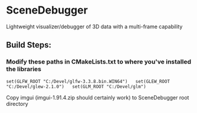 # SceneDebugger
Lightweight visualizer/debugger of 3D data with a multi-frame capability

## Build Steps:

### Modify these paths in CMakeLists.txt to where you've installed the libraries
`
	set(GLFW_ROOT "C:/Devel/glfw-3.3.8.bin.WIN64")  
	set(GLEW_ROOT "C:/Devel/glew-2.1.0")  
	set(GLM_ROOT "C:/Devel/glm")  
`

Copy imgui (imgui-1.91.4.zip should certainly work) to SceneDebugger root directory
